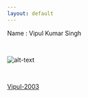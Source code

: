 ```yaml
---
layout: default
---
```


Name : Vipul Kumar Singh

<br>


![alt-text](https://images.unsplash.com/photo-1605799753043-39471a3f10dd?ixid=MnwxMjA3fDB8MHxzZWFyY2h8MXx8Z29vZ2xlJTIwaW5kaWF8ZW58MHx8MHx8&ixlib=rb-1.2.1&auto=format&fit=crop&w=500&q=60)

<br>

[Vipul-2003](https://github.com/vipul-2003)

